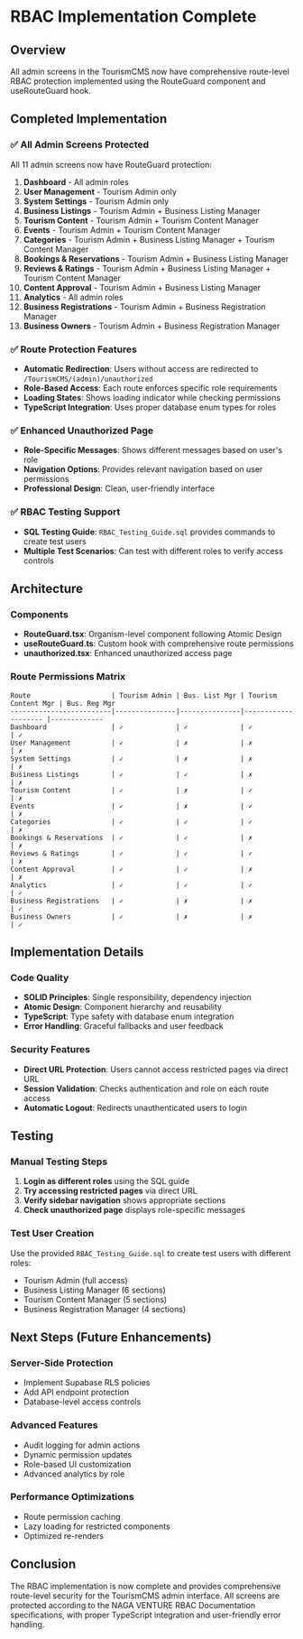 # RBAC Implementation Complete

## Overview
All admin screens in the TourismCMS now have comprehensive route-level RBAC protection implemented using the RouteGuard component and useRouteGuard hook.

## Completed Implementation

### ✅ All Admin Screens Protected
All 11 admin screens now have RouteGuard protection:

1. **Dashboard** - All admin roles
2. **User Management** - Tourism Admin only
3. **System Settings** - Tourism Admin only
4. **Business Listings** - Tourism Admin + Business Listing Manager
5. **Tourism Content** - Tourism Admin + Tourism Content Manager
6. **Events** - Tourism Admin + Tourism Content Manager
7. **Categories** - Tourism Admin + Business Listing Manager + Tourism Content Manager
8. **Bookings & Reservations** - Tourism Admin + Business Listing Manager
9. **Reviews & Ratings** - Tourism Admin + Business Listing Manager + Tourism Content Manager
10. **Content Approval** - Tourism Admin + Business Listing Manager
11. **Analytics** - All admin roles
12. **Business Registrations** - Tourism Admin + Business Registration Manager
13. **Business Owners** - Tourism Admin + Business Registration Manager

### ✅ Route Protection Features
- **Automatic Redirection**: Users without access are redirected to `/TourismCMS/(admin)/unauthorized`
- **Role-Based Access**: Each route enforces specific role requirements
- **Loading States**: Shows loading indicator while checking permissions
- **TypeScript Integration**: Uses proper database enum types for roles

### ✅ Enhanced Unauthorized Page
- **Role-Specific Messages**: Shows different messages based on user's role
- **Navigation Options**: Provides relevant navigation based on user permissions
- **Professional Design**: Clean, user-friendly interface

### ✅ RBAC Testing Support
- **SQL Testing Guide**: `RBAC_Testing_Guide.sql` provides commands to create test users
- **Multiple Test Scenarios**: Can test with different roles to verify access controls

## Architecture

### Components
- **RouteGuard.tsx**: Organism-level component following Atomic Design
- **useRouteGuard.ts**: Custom hook with comprehensive route permissions
- **unauthorized.tsx**: Enhanced unauthorized access page

### Route Permissions Matrix
```
Route                    | Tourism Admin | Bus. List Mgr | Tourism Content Mgr | Bus. Reg Mgr
-------------------------|---------------|---------------|-------------------- |-------------
Dashboard                | ✓             | ✓             | ✓                   | ✓
User Management          | ✓             | ✗             | ✗                   | ✗
System Settings          | ✓             | ✗             | ✗                   | ✗
Business Listings        | ✓             | ✓             | ✗                   | ✗
Tourism Content          | ✓             | ✗             | ✓                   | ✗
Events                   | ✓             | ✗             | ✓                   | ✗
Categories               | ✓             | ✓             | ✓                   | ✗
Bookings & Reservations  | ✓             | ✓             | ✗                   | ✗
Reviews & Ratings        | ✓             | ✓             | ✓                   | ✗
Content Approval         | ✓             | ✓             | ✗                   | ✗
Analytics                | ✓             | ✓             | ✓                   | ✓
Business Registrations   | ✓             | ✗             | ✗                   | ✓
Business Owners          | ✓             | ✗             | ✗                   | ✓
```

## Implementation Details

### Code Quality
- **SOLID Principles**: Single responsibility, dependency injection
- **Atomic Design**: Component hierarchy and reusability
- **TypeScript**: Type safety with database enum integration
- **Error Handling**: Graceful fallbacks and user feedback

### Security Features
- **Direct URL Protection**: Users cannot access restricted pages via direct URL
- **Session Validation**: Checks authentication and role on each route access
- **Automatic Logout**: Redirects unauthenticated users to login

## Testing

### Manual Testing Steps
1. **Login as different roles** using the SQL guide
2. **Try accessing restricted pages** via direct URL
3. **Verify sidebar navigation** shows appropriate sections
4. **Check unauthorized page** displays role-specific messages

### Test User Creation
Use the provided `RBAC_Testing_Guide.sql` to create test users with different roles:
- Tourism Admin (full access)
- Business Listing Manager (6 sections)
- Tourism Content Manager (5 sections)
- Business Registration Manager (4 sections)

## Next Steps (Future Enhancements)

### Server-Side Protection
- Implement Supabase RLS policies
- Add API endpoint protection
- Database-level access controls

### Advanced Features
- Audit logging for admin actions
- Dynamic permission updates
- Role-based UI customization
- Advanced analytics by role

### Performance Optimizations
- Route permission caching
- Lazy loading for restricted components
- Optimized re-renders

## Conclusion
The RBAC implementation is now complete and provides comprehensive route-level security for the TourismCMS admin interface. All screens are protected according to the NAGA VENTURE RBAC Documentation specifications, with proper TypeScript integration and user-friendly error handling.
